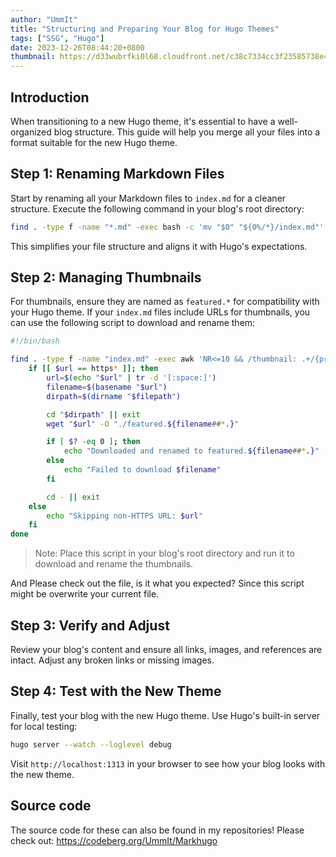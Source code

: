 ```yaml
---
author: "UmmIt"
title: "Structuring and Preparing Your Blog for Hugo Themes"
tags: ["SSG", "Hugo"]
date: 2023-12-26T08:44:20+0800
thumbnail: https://d33wubrfki0l68.cloudfront.net/c38c7334cc3f23585738e40334284fddcaf03d5e/2e17c/images/hugo-logo-wide.svg
---
```


## Introduction

When transitioning to a new Hugo theme, it's essential to have a well-organized blog structure. This guide will help you merge all your files into a format suitable for the new Hugo theme.

## Step 1: Renaming Markdown Files

Start by renaming all your Markdown files to `index.md` for a cleaner structure. Execute the following command in your blog's root directory:

```bash
find . -type f -name "*.md" -exec bash -c 'mv "$0" "${0%/*}/index.md"' {} \;
```

This simplifies your file structure and aligns it with Hugo's expectations.

## Step 2: Managing Thumbnails

For thumbnails, ensure they are named as `featured.*` for compatibility with your Hugo theme. If your `index.md` files include URLs for thumbnails, you can use the following script to download and rename them:

```bash
#!/bin/bash

find . -type f -name "index.md" -exec awk 'NR<=10 && /thumbnail: .+/{print $2, FILENAME}' {} \; | while read -r url filepath; do
    if [[ $url == https* ]]; then
        url=$(echo "$url" | tr -d '[:space:]')
        filename=$(basename "$url")
        dirpath=$(dirname "$filepath")

        cd "$dirpath" || exit
        wget "$url" -O "./featured.${filename##*.}"

        if [ $? -eq 0 ]; then
            echo "Downloaded and renamed to featured.${filename##*.}"
        else
            echo "Failed to download $filename"
        fi

        cd - || exit
    else
        echo "Skipping non-HTTPS URL: $url"
    fi
done
```

>Note: Place this script in your blog's root directory and run it to download and rename the thumbnails.

And Please check out the file, is it what you expected? Since this script might be overwrite your current file.

## Step 3: Verify and Adjust

Review your blog's content and ensure all links, images, and references are intact. Adjust any broken links or missing images.

## Step 4: Test with the New Theme

Finally, test your blog with the new Hugo theme. Use Hugo's built-in server for local testing:

```bash
hugo server --watch --loglevel debug
```

Visit `http://localhost:1313` in your browser to see how your blog looks with the new theme.


## Source code

The source code for these can also be found in my repositories! Please check out: https://codeberg.org/UmmIt/Markhugo
